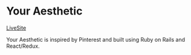 # Your Aesthetic

[LiveSite][Your Aesthetic]

[Your Aesthetic]: https://youraesthetic.herokuapp.com/

Your Aesthetic is inspired by Pinterest and built using Ruby on Rails and React/Redux.
